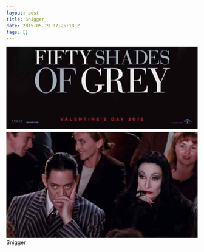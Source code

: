 ```yaml
---
layout: post
title: Snigger
date: 2015-05-19 07:25:18 Z
tags: []
---
```

![](/media/2015/05/119345928054.jpg)
Snigger
